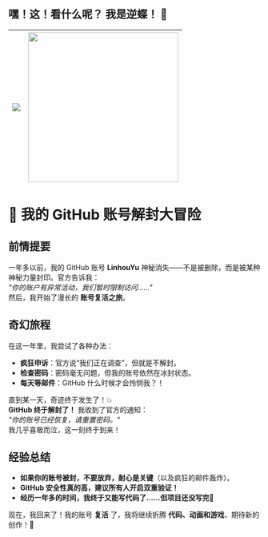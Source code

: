 ## 嘿！这！看什么呢？ 我是逆蝶！ 👋

| <img align="center" src="https://github-readme-stats.vercel.app/api?username=zhishifenzi8266&show_icons=true&include_all_commits=true&hide_border=true&theme=panda" /> | <img align="center" src="https://github-readme-stats.vercel.app/api/top-langs/?username=zhishifenzi8266&layout=compact&langs_count=8&hide_border=true&theme=calm_pink" width="300px" /> |
| ------------- | ------------- |

# 🚀 我的 GitHub 账号解封大冒险

## **前情提要**
一年多以前，我的 GitHub 账号 **LinhouYu** 神秘消失——不是被删除，而是被某种神秘力量封印。官方告诉我：  
*"你的账户有异常活动，我们暂时限制访问……"*  
然后，我开始了漫长的 **账号复活之旅**。

## **奇幻旅程**
在这一年里，我尝试了各种办法：
- **疯狂申诉**：官方说“我们正在调查”，但就是不解封。
- **检查密码**：密码毫无问题，但我的账号依然在冰封状态。
- **每天等邮件**：GitHub 什么时候才会怜悯我？！  

直到某一天，奇迹终于发生了！💥  
**GitHub 终于解封了！** 我收到了官方的通知：  
*"你的账号已经恢复，请重置密码。"*  
我几乎喜极而泣，这一刻终于到来！

## **经验总结**
- **如果你的账号被封，不要放弃，耐心是关键**（以及疯狂的邮件轰炸）。
- **GitHub 安全性真的高，建议所有人开启双重验证！**
- **经历一年多的时间，我终于又能写代码了……但项目还没写完🤡**

现在，我回来了！我的账号 **复活** 了，我将继续折腾 **代码、动画和游戏**，期待新的创作！🎉



